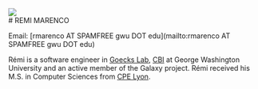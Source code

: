 <div class='right'><a href='http://goeckslab.org/people/'><img src="/galaxy-team/Remi.jpg" /></a></div>
# REMI MARENCO

Email: [rmarenco AT SPAMFREE gwu DOT edu](mailto:rmarenco AT SPAMFREE gwu DOT edu)

Rémi is a software engineer in [Goecks Lab](http://goeckslab.org/), [CBI](https://cbi.gwu.edu/) at George Washington University and an active member of the Galaxy project. Rémi received his M.S. in Computer Sciences from [CPE Lyon](http://www.cpe.fr/?lang=en).
